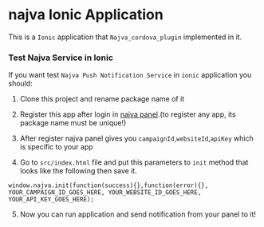 # najva Ionic Application
This is a `Ionic` application that `Najva_cordova_plugin` implemented in it.

### Test Najva Service in Ionic
If you want test `Najva Push Notification Service` in `ionic` application you should:

1.  Clone this project and rename package name of it 

2.  Register this app after login in [najva panel](https://app.najva.com/accounts/login/?next=/).(to register any app, its package name must be unique!)


3.  After register najva panel gives you `campaignId`,`websiteId`,`apiKey` which is specific to your app

4.  Go to `src/index.html` file and put this parameters to `init` method that looks like the following then save it.
```
window.najva.init(function(success){},function(error){}, YOUR_CAMPAIGN_ID_GOES_HERE, YOUR_WEBSITE_ID_GOES_HERE, YOUR_API_KEY_GOES_HERE);
```

5.  Now you can run application and send notification from your panel to it!



